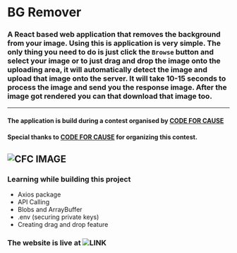 # BG Remover

### A React based web application that removes the background from your image. Using this is application is very simple. The only thing you need to do is just click the `Browse` button and select your image or to just drag and drop the image onto the uploading area, it will automatically detect the image and upload that image onto the server. It will take 10-15 seconds to process the image and send you the response image. After the image got rendered you can that download that image too.
---
#### The application is build during a contest organised by [CODE FOR CAUSE](https://codeforcause.org/)
#### Special thanks to [CODE FOR CAUSE](https://codeforcause.org/) for organizing this contest. 
![CFC IMAGE](https://codeforcause.org/static/logo/logo.svg)
---
### Learning while building this project
- Axios package
- API Calling
- Blobs and ArrayBuffer
- .env (securing private keys)
- Creating drag and drop feature 

### The website is live at ![LINK](https://617ba27410a9219c0a221181--bg-remove.netlify.app/)